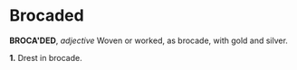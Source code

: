 # Brocaded

**BROCA'DED**, _adjective_ Woven or worked, as brocade, with gold and silver.

**1.** Drest in brocade.